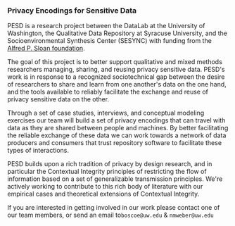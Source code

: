 ### Privacy Encodings for Sensitive Data

PESD is a research project between the DataLab at the University of Washington, the Qualitative Data Repository at Syracuse University, and the Socioenvironmental Synthesis Center (SESYNC) with funding from the [Alfred P. Sloan foundation]().

The goal of this project is to better support qualitative and mixed methods researchers managing, sharing, and reusing privacy sensitive data. PESD's work is in response to a recognized sociotechnical gap between the desire of researchers to share and learn from one another's data on the one hand, and the tools available to reliably facilitate the exchange and reuse of privacy sensitive data on the other. 

Through a set of case studies, interviews, and conceptual modeling exercises our team will build a set of privacy encodings that can travel with data as they are shared between people and machines. By better facilitating the reliable exchange of these data we can work towards a network of data producers and consumers that trust repository software to facilitate these types of interactions.  

PESD builds upon a rich tradition of privacy by design research, and in particular the Contextual Integrity principles of restricting the flow of information based on a set of generalizable transmission principles. We're actively working to contribute to this rich body of literature with our empirical cases and theoretical extensions of Contextual Integrity.   

If you are interested in getting involved in our work please contact one of our team members, or send an email to`boscoe@uw.edu` & `nmweber@uw.edu` 

